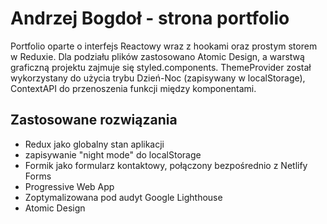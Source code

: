 # Andrzej Bogdoł - strona portfolio

Portfolio oparte o interfejs Reactowy wraz z hookami oraz prostym storem w Reduxie. Dla podziału plików zastosowano Atomic Design, a warstwą graficzną projektu zajmuje się styled.components. ThemeProvider został wykorzystany do użycia trybu Dzień-Noc (zapisywany w localStorage), ContextAPI do przenoszenia funkcji między komponentami.

## Zastosowane rozwiązania

- Redux jako globalny stan aplikacji
- zapisywanie "night mode" do localStorage
- Formik jako formularz kontaktowy, połączony bezpośrednio z Netlify Forms
- Progressive Web App
- Zoptymalizowana pod audyt Google Lighthouse
- Atomic Design
